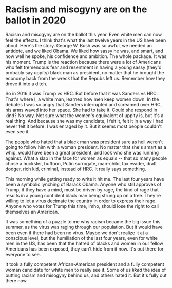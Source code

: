 # Racism and misogyny are on the ballot in 2020
Racism and misogyny are on the ballot this year. Even white men can now feel the effects. I think that's what the last twelve years in the US have been about. Here's the story. George W. Bush was so awful, we needed an antidote, and we liked Obama. We liked how sassy he was, and smart, and how well he spoke, his confidence and ambition. The whole package. It was his moment. Trump is the reaction because there were a lot of Americans who felt tremendous fear and resentment in having a young sassy (they'd probably say uppity) black man as president, no matter that he brought the economy back from the wreck that the Repubs left us. Remember how they drove it into a ditch. 

So in 2016 it was Trump vs HRC. But before that it was Sanders vs HRC. That's where I, a white man, learned how men keep women down. In the debates I was so angry that Sanders interrupted and screamed over HRC, his arms waved into her space. She had to take it. Could she respond in kind? No way. Not sure what the women's equivalent of uppity is, but it's a real thing. And because she was my candidate, I felt it, felt it in a way I had never felt it before. I was enraged by it. But it seems most people couldn't even see it. 

The people who hated that a black man was president sure as hell weren't going to follow him with a woman president. No matter that she's smart as a whip, would have been a great president, and look who she was running against. What a slap in the face for women as equals -- that so many people chose a huckster, buffoon, Putin surrogate, man-child, tax evader, draft dodger, rich kid, criminal, instead of HRC. It really says something.

This morning while getting ready to write it hit me. The last four years have been a symbolic lynching of Barack Obama. Anyone who still approves of Trump, if they have a mind, must be driven by rage, the kind of rage that results in a young confident black man being strung up on a tree. They're willing to let a virus decimate the country in order to express their rage. Anyone who votes for Trump this time, imho, should lose the right to call themselves an American. 

It was something of a puzzle to me why racism became the big issue this summer, as the virus was raging through our population. But it would have been even if there had been no virus. Maybe we don't realize it at a conscious level, but the humiliation of the last four years, even for white men in the US, has been that the hatred of blacks and women in our fellow Americans has been exposed, they can't hide from it now. It's out there for everyone to see. 

It took a fully competent African-American president and a fully competent woman candidate for white men to really see it. Some of us <i>liked</i> the idea of putting racism and misogyny behind us, and others hated it. But it's fully out there now. 

